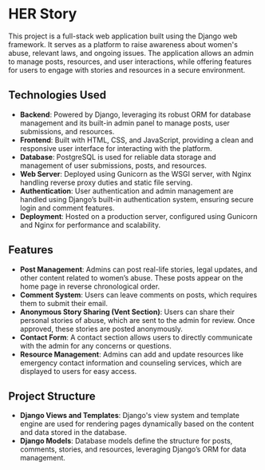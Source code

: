 # HER Story 

This project is a full-stack web application built using the Django web framework. It serves as a platform to raise awareness about women's abuse, relevant laws, and ongoing issues. The application allows an admin to manage posts, resources, and user interactions, while offering features for users to engage with stories and resources in a secure environment.

## Technologies Used
- **Backend**: Powered by Django, leveraging its robust ORM for database management and its built-in admin panel to manage posts, user submissions, and resources.
- **Frontend**: Built with HTML, CSS, and JavaScript, providing a clean and responsive user interface for interacting with the platform.
- **Database**: PostgreSQL is used for reliable data storage and management of user submissions, posts, and resources.
- **Web Server**: Deployed using Gunicorn as the WSGI server, with Nginx handling reverse proxy duties and static file serving.
- **Authentication**: User authentication and admin management are handled using Django’s built-in authentication system, ensuring secure login and comment features.
- **Deployment**: Hosted on a production server, configured using Gunicorn and Nginx for performance and scalability.

## Features
- **Post Management**: Admins can post real-life stories, legal updates, and other content related to women’s abuse. These posts appear on the home page in reverse chronological order.
- **Comment System**: Users can leave comments on posts, which requires them to submit their email.
- **Anonymous Story Sharing (Vent Section)**: Users can share their personal stories of abuse, which are sent to the admin for review. Once approved, these stories are posted anonymously.
- **Contact Form**: A contact section allows users to directly communicate with the admin for any concerns or questions.
- **Resource Management**: Admins can add and update resources like emergency contact information and counseling services, which are displayed to users for easy access.

## Project Structure
- **Django Views and Templates**: Django's view system and template engine are used for rendering pages dynamically based on the content and data stored in the database.
- **Django Models**: Database models define the structure for posts, comments, stories, and resources, leveraging Django’s ORM for data management.

